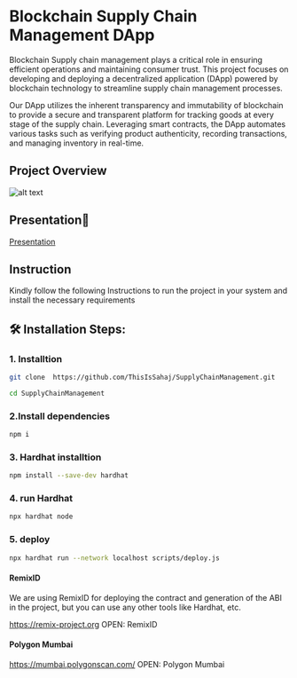 
# Blockchain Supply Chain Management DApp



Blockchain Supply chain management plays a critical role in ensuring efficient operations and maintaining consumer trust. This project focuses on developing and deploying a decentralized application (DApp) powered by blockchain technology to streamline supply chain management processes.

Our DApp utilizes the inherent transparency and immutability of blockchain to provide a secure and transparent platform for tracking goods at every stage of the supply chain. Leveraging smart contracts, the DApp automates various tasks such as verifying product authenticity, recording transactions, and managing inventory in real-time.



## Project Overview

![alt text](image.png)
## Presentation🚀 

[Presentation](https://www.canva.com/design/DAGGOzBtxMA/WX-Xxir4pLLfF5dSJMulfg/edit?utm_content=DAGGOzBtxMA&utm_campaign=designshare&utm_medium=link2&utm_source=sharebutton)

## Instruction

Kindly follow the following Instructions to run the project in your system and install the necessary requirements
<h2>🛠️ Installation Steps:</h2>

### 1. Installtion
```bash
git clone  https://github.com/ThisIsSahaj/SupplyChainManagement.git
```
```bash
cd SupplyChainManagement
```

### 2.Install dependencies
```bash
npm i
```
### 3. Hardhat installtion
```bash
npm install --save-dev hardhat
```

### 4. run Hardhat
```bash
npx hardhat node
```
### 5. deploy
```bash
npx hardhat run --network localhost scripts/deploy.js
```

#### RemixID

We are using RemixID for deploying the contract and generation of the ABI in the project, but you can use any other tools like Hardhat, etc.

https://remix-project.org
  OPEN: RemixID


#### Polygon Mumbai

https://mumbai.polygonscan.com/
  OPEN: Polygon Mumbai